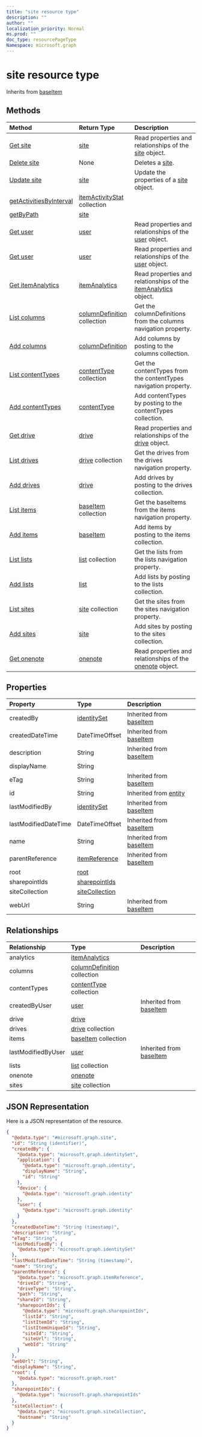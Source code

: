 ```yaml
---
title: "site resource type"
description: ""
author: ""
localization_priority: Normal
ms.prod: ""
doc_type: resourcePageType
Namespace: microsoft.graph
---
```



# site resource type




Inherits from [baseItem](../resources/baseItem.md)

## Methods
|Method|Return Type|Description|
|:---|:---|:---|
|[Get site](../api/site-get.md)|[site](../resources/site.md)|Read properties and relationships of the [site](../resources/site.md) object.|
|[Delete site](../api/site-delete.md)|None|Deletes a [site](../resources/site.md).|
|[Update site](../api/site-update.md)|[site](../resources/site.md)|Update the properties of a [site](../resources/site.md) object.|
|[getActivitiesByInterval](../api/site-getactivitiesbyinterval.md)|[itemActivityStat](../resources/itemActivityStat.md) collection||
|[getByPath](../api/site-getbypath.md)|[site](../resources/site.md)||
|[Get user](../api/user-get.md)|[user](../resources/user.md)|Read properties and relationships of the [user](../resources/user.md) object.|
|[Get user](../api/user-get.md)|[user](../resources/user.md)|Read properties and relationships of the [user](../resources/user.md) object.|
|[Get itemAnalytics](../api/itemanalytics-get.md)|[itemAnalytics](../resources/itemAnalytics.md)|Read properties and relationships of the [itemAnalytics](../resources/itemanalytics.md) object.|
|[List columns](../api/site-list-columns.md)|[columnDefinition](../resources/columnDefinition.md) collection|Get the columnDefinitions from the columns navigation property.|
|[Add columns](../api/site-post-columns.md)|[columnDefinition](../resources/columnDefinition.md)|Add columns by posting to the columns collection.|
|[List contentTypes](../api/site-list-contenttypes.md)|[contentType](../resources/contentType.md) collection|Get the contentTypes from the contentTypes navigation property.|
|[Add contentTypes](../api/site-post-contenttypes.md)|[contentType](../resources/contentType.md)|Add contentTypes by posting to the contentTypes collection.|
|[Get drive](../api/drive-get.md)|[drive](../resources/drive.md)|Read properties and relationships of the [drive](../resources/drive.md) object.|
|[List drives](../api/site-list-drives.md)|[drive](../resources/drive.md) collection|Get the drives from the drives navigation property.|
|[Add drives](../api/site-post-drives.md)|[drive](../resources/drive.md)|Add drives by posting to the drives collection.|
|[List items](../api/site-list-items.md)|[baseItem](../resources/baseItem.md) collection|Get the baseItems from the items navigation property.|
|[Add items](../api/site-post-items.md)|[baseItem](../resources/baseItem.md)|Add items by posting to the items collection.|
|[List lists](../api/site-list-lists.md)|[list](../resources/list.md) collection|Get the lists from the lists navigation property.|
|[Add lists](../api/site-post-lists.md)|[list](../resources/list.md)|Add lists by posting to the lists collection.|
|[List sites](../api/site-list-sites.md)|[site](../resources/site.md) collection|Get the sites from the sites navigation property.|
|[Add sites](../api/site-post-sites.md)|[site](../resources/site.md)|Add sites by posting to the sites collection.|
|[Get onenote](../api/onenote-get.md)|[onenote](../resources/onenote.md)|Read properties and relationships of the [onenote](../resources/onenote.md) object.|

## Properties
|Property|Type|Description|
|:---|:---|:---|
|createdBy|[identitySet](../resources/identitySet.md)| Inherited from [baseItem](../resources/baseItem.md)|
|createdDateTime|DateTimeOffset| Inherited from [baseItem](../resources/baseItem.md)|
|description|String| Inherited from [baseItem](../resources/baseItem.md)|
|displayName|String||
|eTag|String| Inherited from [baseItem](../resources/baseItem.md)|
|id|String| Inherited from [entity](../resources/entity.md)|
|lastModifiedBy|[identitySet](../resources/identitySet.md)| Inherited from [baseItem](../resources/baseItem.md)|
|lastModifiedDateTime|DateTimeOffset| Inherited from [baseItem](../resources/baseItem.md)|
|name|String| Inherited from [baseItem](../resources/baseItem.md)|
|parentReference|[itemReference](../resources/itemReference.md)| Inherited from [baseItem](../resources/baseItem.md)|
|root|[root](../resources/root.md)||
|sharepointIds|[sharepointIds](../resources/sharepointIds.md)||
|siteCollection|[siteCollection](../resources/siteCollection.md)||
|webUrl|String| Inherited from [baseItem](../resources/baseItem.md)|

## Relationships
|Relationship|Type|Description|
|:---|:---|:---|
|analytics|[itemAnalytics](../resources/itemAnalytics.md)||
|columns|[columnDefinition](../resources/columnDefinition.md) collection||
|contentTypes|[contentType](../resources/contentType.md) collection||
|createdByUser|[user](../resources/user.md)| Inherited from [baseItem](../resources/baseItem.md)|
|drive|[drive](../resources/drive.md)||
|drives|[drive](../resources/drive.md) collection||
|items|[baseItem](../resources/baseItem.md) collection||
|lastModifiedByUser|[user](../resources/user.md)| Inherited from [baseItem](../resources/baseItem.md)|
|lists|[list](../resources/list.md) collection||
|onenote|[onenote](../resources/onenote.md)||
|sites|[site](../resources/site.md) collection||

## JSON Representation
Here is a JSON representation of the resource.
<!-- {
  "blockType": "resource",
  "keyProperty": "id",
  "@odata.type": "microsoft.graph.site",
  "baseType": "microsoft.graph.baseItem",
  "openType": false
}
-->
``` json
{
  "@odata.type": "#microsoft.graph.site",
  "id": "String (identifier)",
  "createdBy": {
    "@odata.type": "microsoft.graph.identitySet",
    "application": {
      "@odata.type": "microsoft.graph.identity",
      "displayName": "String",
      "id": "String"
    },
    "device": {
      "@odata.type": "microsoft.graph.identity"
    },
    "user": {
      "@odata.type": "microsoft.graph.identity"
    }
  },
  "createdDateTime": "String (timestamp)",
  "description": "String",
  "eTag": "String",
  "lastModifiedBy": {
    "@odata.type": "microsoft.graph.identitySet"
  },
  "lastModifiedDateTime": "String (timestamp)",
  "name": "String",
  "parentReference": {
    "@odata.type": "microsoft.graph.itemReference",
    "driveId": "String",
    "driveType": "String",
    "path": "String",
    "shareId": "String",
    "sharepointIds": {
      "@odata.type": "microsoft.graph.sharepointIds",
      "listId": "String",
      "listItemId": "String",
      "listItemUniqueId": "String",
      "siteId": "String",
      "siteUrl": "String",
      "webId": "String"
    }
  },
  "webUrl": "String",
  "displayName": "String",
  "root": {
    "@odata.type": "microsoft.graph.root"
  },
  "sharepointIds": {
    "@odata.type": "microsoft.graph.sharepointIds"
  },
  "siteCollection": {
    "@odata.type": "microsoft.graph.siteCollection",
    "hostname": "String"
  }
}
```

